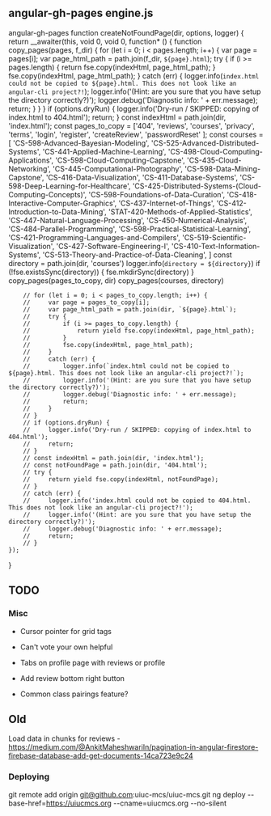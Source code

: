 ## angular-gh-pages engine.js
  angular-gh-pages
function createNotFoundPage(dir, options, logger) {
    return __awaiter(this, void 0, void 0, function* () {
        function copy_pages(pages, f_dir) {
            for (let i = 0; i < pages.length; i++) {
                var page = pages[i];
                var page_html_path = path.join(f_dir, `${page}.html`);
                try {
                    if (i >= pages.length) {
                        return fse.copy(indexHtml, page_html_path);
                    }
                    fse.copy(indexHtml, page_html_path);
                }
                catch (err) {
                    logger.info(`index.html could not be copied to ${page}.html. This does not look like an angular-cli project?!`);
                    logger.info('(Hint: are you sure that you have setup the directory correctly?)');
                    logger.debug('Diagnostic info: ' + err.message);
                    return;
                }
            }
        }
        if (options.dryRun) {
            logger.info('Dry-run / SKIPPED: copying of index.html to 404.html');
            return;
        }
        const indexHtml = path.join(dir, 'index.html');
        const pages_to_copy = ['404', 'reviews', 'courses', 'privacy',
            'terms', 'login', 'register', 'createReview', 'passwordReset'
        ];
        const courses = [
            'CS-598-Advanced-Bayesian-Modeling',
            'CS-525-Advanced-Distributed-Systems',
            'CS-441-Applied-Machine-Learning',
            'CS-498-Cloud-Computing-Applications',
            'CS-598-Cloud-Computing-Capstone',
            'CS-435-Cloud-Networking',
            'CS-445-Computational-Photography',
            'CS-598-Data-Mining-Capstone',
            'CS-416-Data-Visualization',
            'CS-411-Database-Systems',
            'CS-598-Deep-Learning-for-Healthcare',
            'CS-425-Distributed-Systems-(Cloud-Computing-Concepts)',
            'CS-598-Foundations-of-Data-Curation',
            'CS-418-Interactive-Computer-Graphics',
            'CS-437-Internet-of-Things',
            'CS-412-Introduction-to-Data-Mining',
            'STAT-420-Methods-of-Applied-Statistics',
            'CS-447-Natural-Language-Processing',
            'CS-450-Numerical-Analysis',
            'CS-484-Parallel-Programming',
            'CS-598-Practical-Statistical-Learning',
            'CS-421-Programming-Languages-and-Compilers',
            'CS-519-Scientific-Visualization',
            'CS-427-Software-Engineering-I',
            'CS-410-Text-Information-Systems',
            'CS-513-Theory-and-Practice-of-Data-Cleaning',
        ]
        const directory = path.join(dir, 'courses')
        logger.info(`directory = ${directory}`)
        if (!fse.existsSync(directory)) {
            fse.mkdirSync(directory)
        }
        copy_pages(pages_to_copy, dir)
        copy_pages(courses, directory)
        
        // for (let i = 0; i < pages_to_copy.length; i++) {
        //     var page = pages_to_copy[i];
        //     var page_html_path = path.join(dir, `${page}.html`);
        //     try {
        //         if (i >= pages_to_copy.length) {
        //             return yield fse.copy(indexHtml, page_html_path);
        //         }
        //         fse.copy(indexHtml, page_html_path);
        //     }
        //     catch (err) {
        //         logger.info(`index.html could not be copied to ${page}.html. This does not look like an angular-cli project?!`);
        //         logger.info('(Hint: are you sure that you have setup the directory correctly?)');
        //         logger.debug('Diagnostic info: ' + err.message);
        //         return;
        //     }
        // }
        // if (options.dryRun) {
        //     logger.info('Dry-run / SKIPPED: copying of index.html to 404.html');
        //     return;
        // }
        // const indexHtml = path.join(dir, 'index.html');
        // const notFoundPage = path.join(dir, '404.html');
        // try {
        //     return yield fse.copy(indexHtml, notFoundPage);
        // }
        // catch (err) {
        //     logger.info('index.html could not be copied to 404.html. This does not look like an angular-cli project?!');
        //     logger.info('(Hint: are you sure that you have setup the directory correctly?)');
        //     logger.debug('Diagnostic info: ' + err.message);
        //     return;
        // }
    });
}

## TODO

### Misc

* Cursor pointer for grid tags
* Can't vote your own helpful
* Tabs on profile page with reviews  or profile
* Add review bottom right button


* Common class pairings feature?



## Old
Load data in chunks for reviews - https://medium.com/@AnkitMaheshwariIn/pagination-in-angular-firestore-firebase-database-add-get-documents-14ca723e9c24

### Deploying
git remote add origin git@github.com:uiuc-mcs/uiuc-mcs.git
ng deploy --base-href=https://uiucmcs.org --cname=uiucmcs.org --no-silent